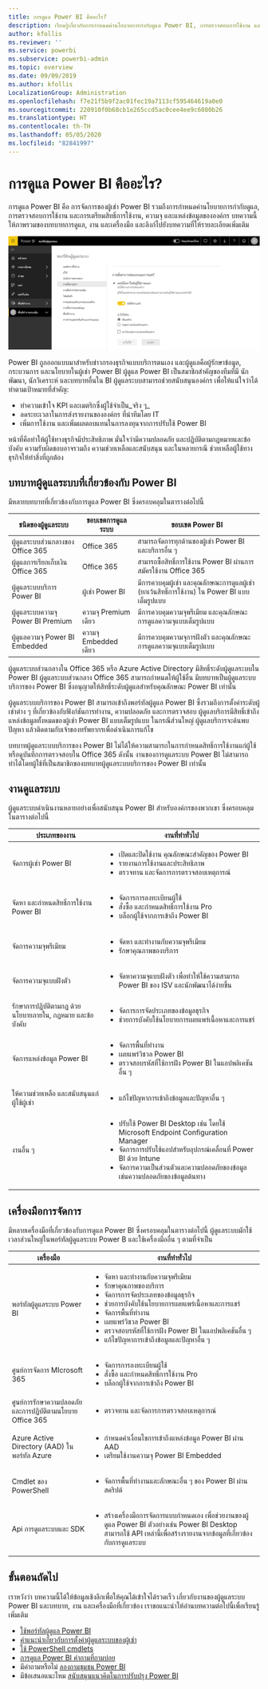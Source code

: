 ```yaml
---
title: การดูแล Power BI คืออะไร?
description: เรียนรู้เกี่ยวกับการกำหนดค่านโยบายการกำกับดูแล Power BI, การตรวจสอบการใช้งาน และการเตรียมสิทธิ์การใช้งาน, ความจุ และแหล่งข้อมูลขององค์กร
author: kfollis
ms.reviewer: ''
ms.service: powerbi
ms.subservice: powerbi-admin
ms.topic: overview
ms.date: 09/09/2019
ms.author: kfollis
LocalizationGroup: Administration
ms.openlocfilehash: f7e21f5b9f2ac01fec19a7113cf595464619a0e0
ms.sourcegitcommit: 220910f0b68cb1e265ccd5ac0cee4ee9c6080b26
ms.translationtype: HT
ms.contentlocale: th-TH
ms.lasthandoff: 05/05/2020
ms.locfileid: "82841997"
---
```

# <a name="what-is-power-bi-administration"></a>การดูแล Power BI คืออะไร?

การดูแล Power BI คือ การจัดการของผู้เช่า Power BI รวมถึงการกำหนดค่านโยบายการกำกับดูแล, การตรวจสอบการใช้งาน และการเตรียมสิทธิ์การใช้งาน, ความจุ และแหล่งข้อมูลขององค์กร บทความนี้ให้ภาพรวมของบทบาทการดูแล, งาน และเครื่องมือ และลิงก์ไปยังบทความที่ให้รายละเอียดเพิ่มเติม

![พอร์ทัลผู้ดูแลระบบของ power BI](media/service-admin-administering-power-bi-in-your-organization/admin-portal.png)

Power BI ถูกออกแบบมาสำหรับข่าวกรองธุรกิจแบบบริการตนเอง และผู้ดูแลคือผู้รักษาข้อมูล, กระบวนการ และนโยบายในผู้เช่า Power BI ผู้ดูแล Power BI เป็นสมาชิกสำคัญของทีมที่มี นักพัฒนา, นักวิเคราะห์ และบทบาทอื่นใน BI ผู้ดูแลระบบสามารถช่วยสนับสนุนองค์กร เพื่อให้แน่ใจว่าได้ทำตามเป้าหมายที่สำคัญ:

- ทำความเข้าใจ KPI และเมตริกซึ่งผู้ใช้จำเป็น_จริง ๆ_
- ลดระยะเวลาในการส่งรายงานขององค์กร ที่นำทีมโดย IT
- เพิ่มการใช้งาน และเพิ่มผลตอบแทนในการลงทุนจากการปรับใช้ Power BI

หน้าที่คือทำให้ผู้ใช้ทางธุรกิจมีประสิทธิภาพ มั่นใจว่ามีความปลอดภัย และปฏิบัติตามกฎหมายและข้อบังคับ ความรับผิดชอบอาจรวมถึง ความช่วยเหลือและสนับสนุน และในหลายกรณี ช่วยเหลือผู้ใช้ทางธุรกิจให้ทำสิ่งที่ถูกต้อง

## <a name="administrator-roles-related-to-power-bi"></a>บทบาทผู้ดูแลระบบที่เกี่ยวข้องกับ Power BI

มีหลายบทบาทที่เกี่ยวข้องกับการดูแล Power BI ซึ่งครอบคลุมในตารางต่อไปนี้

| **ชนิดของผู้ดูแลระบบ** | **ขอบเขตการดูแลระบบ** | **ขอบเขต Power BI** |
| --- | --- | --- |
| ผู้ดูแลระบบส่วนกลางของ Office 365 | Office 365 | สามารถจัดการทุกด้านของผู้เช่า Power BI และบริการอื่น ๆ |
| ผู้ดูแลการเรียกเก็บเงิน Office 365 | Office 365 | สามารถซื้อสิทธิ์การใช้งาน Power BI ผ่านการสมัครใช้งาน Office 365 |
| ผู้ดูแลระบบบริการ Power BI | ผู้เช่า Power BI | มีการควบคุมผู้เช่า และคุณลักษณะการดูแลผู้เช่า (ยกเว้นสิทธิ์การใช้งาน) ใน Power BI แบบเต็มรูปแบบ |
| ผู้ดูแลระบบความจุ Power BI Premium | ความจุ Premium เดียว | มีการควบคุมความจุพรีเมียม และคุณลักษณะการดูแลความจุแบบเต็มรูปแบบ |
| ผู้ดูแลความจุ Power BI Embedded | ความจุ Embedded เดียว | มีการควบคุมความจุการฝังตัว และคุณลักษณะการดูแลความจุแบบเต็มรูปแบบ |

ผู้ดูแลระบบส่วนกลางใน Office 365 หรือ Azure Active Directory มีสิทธิ์ระดับผู้ดูแลระบบใน Power BI ผู้ดูแลระบบส่วนกลาง Office 365 สามารถกำหนดให้ผู้ใช้อื่น มีบทบาทเป็นผู้ดูแลระบบบริการของ Power BI ซึ่งอนุญาตให้สิทธิ์ระดับผู้ดูแลสำหรับคุณลักษณะ Power BI เท่านั้น

ผู้ดูแลระบบบริการของ Power BI สามารถเข้าถึงพอร์ทัลผู้ดูแล Power BI ซึ่งรวมถึงการตั้งค่าระดับผู้เช่าต่าง ๆ ที่เกี่ยวข้องกับฟังก์ชันการทำงาน, ความปลอดภัย และการตรวจสอบ ผู้ดูแลบริการมีสิทธิ์เข้าถึงแหล่งข้อมูลทั้งหมดของผู้เช่า Power BI แบบเต็มรูปแบบ ในกรณีส่วนใหญ่ ผู้ดูแลบริการจะค้นพบปัญหา แล้วติดตามกับเจ้าของทรัพยากรเพื่อดำเนินการแก้ไข

บทบาทผู้ดูแลระบบบริการของ Power BI ไม่ได้ให้ความสามารถในการกำหนดสิทธิ์การใช้งานแก่ผู้ใช้ หรือดูบันทึกการตรวจสอบใน Office 365 ดังนั้น งานของการดูแลระบบ Power BI ไม่สามารถทำได้โดยผู้ใช้ที่เป็นสมาชิกของบทบาทผู้ดูแลระบบบริการของ Power BI เท่านั้น

## <a name="administrative-tasks"></a>งานดูแลระบบ

ผู้ดูแลระบบดำเนินงานหลายอย่างเพื่อสนับสนุน Power BI สำหรับองค์กรของพวกเขา ซึ่งครอบคลุมในตารางต่อไปนี้

| **ประเภทของงาน** | **งานที่ทำทั่วไป** |
| --- | --- |
| จัดการผู้เช่า Power BI |<ul><li>เปิดและปิดใช้งาน คุณลักษณะสำคัญของ Power BI<br><li>รายงานการใช้งานและประสิทธิภาพ<br><li>ตรวจทาน และจัดการการตรวจสอบเหตุการณ์</ul>|
| จัดหา และกำหนดสิทธิ์การใช้งาน Power BI |<ul><li>จัดการการลงทะเบียนผู้ใช้<br><li>สั่งซื้อ และกำหนดสิทธิ์การใช้งาน Pro<br><li>บล็อกผู้ใช้จากการเข้าถึง Power BI</ul>|
| จัดการความจุพรีเมียม |<ul><li>จัดหา และทำงานกับความจุพรีเมียม<br><li>รักษาคุณภาพของบริการ|
| จัดการความจุแบบฝังตัว |<ul><li>จัดหาความจุแบบฝังตัว เพื่อทำให้ใช้ความสามารถ Power BI ของ ISV และนักพัฒนาได้ง่ายขึ้น</ul>|
| รักษาการปฏิบัติตามกฎ ด้วยนโยบายภายใน, กฎหมาย และข้อบังคับ | <ul><li>จัดการการจัดประเภทของข้อมูลธุรกิจ<br><li>ช่วยการบังคับใช้นโยบายการเผยแพร่เนื้อหาและการแชร์</ul>|
| จัดการแหล่งข้อมูล Power BI |<ul><li>จัดการพื้นที่ทำงาน<br><li>เผยแพร่วิชวล Power BI<br><li>ตรวจสอบรหัสที่ใช้การฝัง Power BI ในแอปพลิเคชันอื่น ๆ|
| ให้ความช่วยเหลือ และสนับสนุนแก่ผู้ใช้ผู้เช่า |<ul><li>แก้ไขปัญหาการเข้าถึงข้อมูลและปัญหาอื่น ๆ</ul>|
| งานอื่น ๆ |<ul><li>ปรับใช้ Power BI Desktop เช่น โดยใช้ Microsoft Endpoint Configuration Manager<br><li>จัดการการปรับใช้แอปสำหรับอุปกรณ์เคลื่อนที่ Power BI ด้วย Intune<br><li>จัดการความเป็นส่วนตัวและความปลอดภัยของข้อมูล เช่นความปลอดภัยของข้อมูลต้นทาง</ul>|

## <a name="administrative-tools"></a>เครื่องมือการจัดการ

มีหลายเครื่องมือที่เกี่ยวข้องกับการดูแล Power BI ซึ่งครอบคลุมในตารางต่อไปนี้ ผู้ดูแลระบบมักใช้เวลาส่วนใหญ่ในพอร์ทัลผู้ดูแลระบบ Power B และใช้เครื่องมืออื่น ๆ ตามที่จำเป็น

| **เครื่องมือ** | **งานที่ทำทั่วไป** |
| --- | --- |
| พอร์ทัลผู้ดูแลระบบ Power BI |<ul><li>จัดหา และทำงานกับความจุพรีเมียม</li><li>รักษาคุณภาพของบริการ</li><li>จัดการการจัดประเภทของข้อมูลธุรกิจ</li><li>ช่วยการบังคับใช้นโยบายการเผยแพร่เนื้อหาและการแชร์</li><li>จัดการพื้นที่ทำงาน<br><li>เผยแพร่วิชวล Power BI</li><li>ตรวจสอบรหัสที่ใช้การฝัง Power BI ในแอปพลิเคชันอื่น ๆ</li><li>แก้ไขปัญหาการเข้าถึงข้อมูลและปัญหาอื่น ๆ</li></ul>|
| ศูนย์การจัดการ MIcrosoft 365 |<ul><li>จัดการการลงทะเบียนผู้ใช้</li><li>สั่งซื้อ และกำหนดสิทธิ์การใช้งาน Pro</li><li>บล็อกผู้ใช้จากการเข้าถึง Power BI</li></ul>|
| ศูนย์การรักษาความปลอดภัยและการปฏิบัติตามนโยบาย Office 365 |<ul><li>ตรวจทาน และจัดการการตรวจสอบเหตุการณ์</li></ul>|
| Azure Active Directory (AAD) ในพอร์ทัล Azure |<ul><li>กำหนดค่าเงื่อนไขการเข้าถึงแหล่งข้อมูล Power BI ผ่าน AAD</li><li>เตรียมใช้งานความจุ Power BI Embedded</li></ul>|
| Cmdlet ของ PowerShell |<ul><li>จัดการพื้นที่ทำงานและลักษณะอื่น ๆ ของ Power BI ผ่านสคริปต์</li></ul>|
| Api การดูแลระบบและ SDK |<ul><li>สร้างเครื่องมือการจัดการแบบกำหนดเอง เพื่อช่วยงานของผู้ดูแล Power BI ตัวอย่างเช่น Power BI Desktop สามารถใช้ API เหล่านี้เพื่อสร้างรายงานจากข้อมูลที่เกี่ยวข้องกับการดูแลระบบ</li></ul>|

## <a name="next-steps"></a>ขั้นตอนถัดไป

เราหวังว่า บทความนี้ได้ให้ข้อมูลเชิงลึกเพื่อให้คุณได้เข้าใจได้รวดเร็ว เกี่ยวกับงานของผู้ดูแลระบบ Power BI และบทบาท, งาน และเครื่องมือที่เกี่ยวข้อง เราขอแนะนำให้อ่านบทความต่อไปนี้เพื่อเรียนรู้เพิ่มเติม

- [ใช้พอร์ทัลผู้ดูแล Power BI](service-admin-portal.md)
- [คำแนะนำเกี่ยวกับการตั้งค่าผู้ดูแลระบบของผู้เช่า](guidance/admin-tenant-settings.md)
- [ใช้ PowerShell cmdlets](/powershell/power-bi/overview)
- [การดูแล Power BI คำถามที่ถามบ่อย](service-admin-faq.md)
- มีคำถามหรือไม่ [ลองถามชุมชน Power BI](https://community.powerbi.com/)
- มีข้อเสนอแนะไหม [สนับสนุนแนวคิดในการปรับปรุง Power BI](https://ideas.powerbi.com/)
